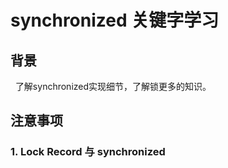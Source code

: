 # synchronized 关键字学习
## 背景
&nbsp;&nbsp;了解synchronized实现细节，了解锁更多的知识。






## 注意事项
### 1. Lock Record 与 synchronized
&nbsp;&nbsp;